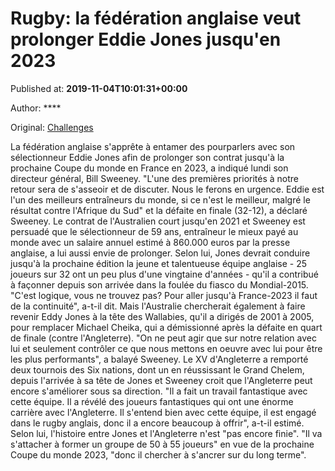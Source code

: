 
# Rugby: la fédération anglaise veut prolonger Eddie Jones jusqu'en 2023

Published at: **2019-11-04T10:01:31+00:00**

Author: ****

Original: [Challenges](https://www.challenges.fr/sport/rugby-la-federation-anglaise-veut-prolonger-eddie-jones-jusqu-en-2023_683042)

La fédération anglaise s'apprête à entamer des pourparlers avec son sélectionneur Eddie Jones afin de prolonger son contrat jusqu'à la prochaine Coupe du monde en France en 2023, a indiqué lundi son directeur général, Bill Sweeney.
"L'une des premières priorités à notre retour sera de s'asseoir et de discuter. Nous le ferons en urgence. Eddie est l'un des meilleurs entraîneurs du monde, si ce n'est le meilleur, malgré le résultat contre l'Afrique du Sud" et la défaite en finale (32-12), a déclaré Sweeney.
Le contrat de l'Australien court jusqu'en 2021 et Sweeney est persuadé que le sélectionneur de 59 ans, entraîneur le mieux payé au monde avec un salaire annuel estimé à 860.000 euros par la presse anglaise, a lui aussi envie de prolonger.
Selon lui, Jones devrait conduire jusqu'à la prochaine édition la jeune et talentueuse équipe anglaise - 25 joueurs sur 32 ont un peu plus d'une vingtaine d'années - qu'il a contribué à façonner depuis son arrivée dans la foulée du fiasco du Mondial-2015.
"C'est logique, vous ne trouvez pas? Pour aller jusqu'à France-2023 il faut de la continuité", a-t-il dit.
Mais l'Australie chercherait également à faire revenir Eddy Jones à la tête des Wallabies, qu'il a dirigés de 2001 à 2005, pour remplacer Michael Cheika, qui a démissionné après la défaite en quart de finale (contre l'Angleterre).
"On ne peut agir que sur notre relation avec lui et seulement contrôler ce que nous mettons en oeuvre avec lui pour être les plus performants", a balayé Sweeney.
Le XV d'Angleterre a remporté deux tournois des Six nations, dont un en réussissant le Grand Chelem, depuis l'arrivée à sa tête de Jones et Sweeney croit que l'Angleterre peut encore s'améliorer sous sa direction.
"Il a fait un travail fantastique avec cette équipe. Il a révélé des joueurs fantastiques qui ont une énorme carrière avec l'Angleterre. Il s'entend bien avec cette équipe, il est engagé dans le rugby anglais, donc il a encore beaucoup à offrir", a-t-il estimé.
Selon lui, l'histoire entre Jones et l'Angleterre n'est "pas encore finie".
"Il va s'attacher à former un groupe de 50 à 55 joueurs" en vue de la prochaine Coupe du monde 2023, "donc il chercher à s'ancrer sur du long terme".
